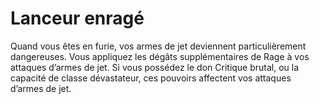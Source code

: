 # Lanceur enragé

<p>Quand vous êtes en furie, vos armes de jet deviennent particulièrement dangereuses. Vous appliquez les dégâts supplémentaires de Rage à vos attaques d’armes de jet. Si vous possédez le don Critique brutal, ou la capacité de classe dévastateur, ces pouvoirs affectent vos attaques d’armes de jet.</p>